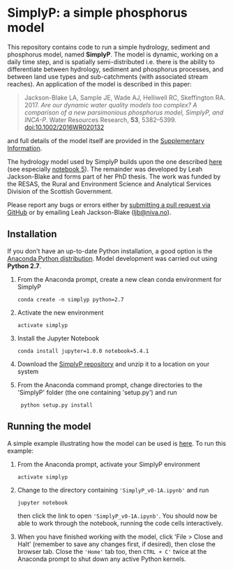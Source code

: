 # SimplyP: a simple phosphorus model

This repository contains code to run a simple hydrology, sediment and phosphorus model, named **SimplyP**. The model is dynamic, working on a daily time step, and is spatially semi-distributed i.e. there is the ability to differentiate between hydrology, sediment and phosphorus processes, and between land use types and sub-catchments (with associated stream reaches). An application of the model is described in this paper:

> Jackson-Blake LA, Sample JE, Wade AJ, Helliwell RC, Skeffington RA. 2017. *Are our dynamic water quality models too complex? A comparison of a new parsimonious phosphorus model, SimplyP, and INCA-P*. Water Resources Research, **53**, 5382–5399. [doi:10.1002/2016WR020132](http://onlinelibrary.wiley.com/doi/10.1002/2016WR020132/abstract;jsessionid=7E1F1066482B9FFDBC29BA6B5A80042C.f04t01)

and full details of the model itself are provided in the [Supplementary Information](http://onlinelibrary.wiley.com/store/10.1002/2016WR020132/asset/supinfo/wrcr22702-sup-0001-2016WR020132-s01.pdf?v=1&s=fc5ee61527c9fc914b4c14b35562f30b85d3c927). 

The hydrology model used by SimplyP builds upon the one described [here](https://github.com/JamesSample/enviro_mod_notes.git) (see especially [notebook 5](http://nbviewer.jupyter.org/github/JamesSample/enviro_mod_notes/blob/master/notebooks/05_A_Hydrological_Model.ipynb)). The remainder was developed by Leah Jackson-Blake and forms part of her PhD thesis. The work was funded by the RESAS, the Rural and Environment Science and Analytical Services Division of the Scottish Government.

Please report any bugs or errors either by [submitting a pull request via GitHub](https://github.com/LeahJB/SimplyP/pulls) or by emailing Leah Jackson-Blake (<ljb@niva.no>).

## Installation

If you don't have an up-to-date Python installation, a good option is the [Anaconda Python distribution](https://www.anaconda.com/download/). Model development was carried out using **Python 2.7**.

1. From the Anaconda prompt, create a new clean conda environment for SimplyP

       conda create -n simplyp python=2.7
    
2. Activate the new environment

       activate simplyp
    
3. Install the Jupyter Notebook

       conda install jupyter=1.0.0 notebook=5.4.1
    
4. Download the [SimplyP repository](https://github.com/LeahJB/SimplyP) and unzip it to a location on your system

5. From the Anaconda command prompt, change directories to the 'SimplyP' folder (the one containing 'setup.py') and run

        python setup.py install    
    
## Running the model

A simple example illustrating how the model can be used is [here](http://nbviewer.jupyter.org/github/LeahJB/SimplyP/blob/Hydrology_Model/SimplyP_v0-1A.ipynb). To run this example:

1. From the Anaconda prompt, activate your SimplyP environment

       activate simplyp
    
2. Change to the directory containing `'SimplyP_v0-1A.ipynb'` and run

       jupyter notebook
    
   then click the link to open `'SimplyP_v0-1A.ipynb'`. You should now be able to work through the notebook, running the code cells interactively.

3. When you have finished working with the model, click 'File > Close and Halt' (remember to save any changes first, if desired), then close the browser tab. Close the `'Home'` tab too, then `CTRL + C'` twice at the Anaconda prompt to shut down any active Python kernels.
